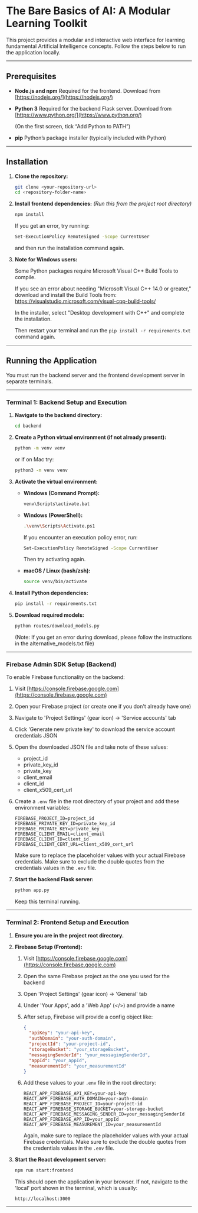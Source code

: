 # The Bare Basics of AI: A Modular Learning Toolkit

This project provides a modular and interactive web interface for learning fundamental Artificial Intelligence concepts. Follow the steps below to run the application locally.

---

## Prerequisites

* **Node.js and npm**
  Required for the frontend. Download from [https://nodejs.org/](https://nodejs.org/)

* **Python 3**
  Required for the backend Flask server. Download from [https://www.python.org/](https://www.python.org/)

  (On the first screen, tick “Add Python to PATH”)

* **pip**
  Python’s package installer (typically included with Python)

---

## Installation

1. **Clone the repository:**

   ```bash
   git clone <your-repository-url>
   cd <repository-folder-name>
   ```

2. **Install frontend dependencies:**
   *(Run this from the project root directory)*

   ```bash
   npm install
   ```

   If you get an error, try running:
   ```bash
   Set-ExecutionPolicy RemoteSigned -Scope CurrentUser
   ```
   and then run the installation command again.

3. **Note for Windows users:**  

   Some Python packages require Microsoft Visual C++ Build Tools to compile. 

   If you see an error about needing "Microsoft Visual C++ 14.0 or greater," download and install the Build Tools from:  
   https://visualstudio.microsoft.com/visual-cpp-build-tools/
   
   In the installer, select "Desktop development with C++" and complete the installation.  

   Then restart your terminal and run the `pip install -r requirements.txt` command again.

---

## Running the Application

You must run the backend server and the frontend development server in separate terminals.

---

### Terminal 1: Backend Setup and Execution

1. **Navigate to the backend directory:**

   ```bash
   cd backend
   ```

2. **Create a Python virtual environment (if not already present):**

   ```bash
   python -m venv venv
   ```

   or if on Mac try:
   ```bash
   python3 -m venv venv
   ```

3. **Activate the virtual environment:**

   * **Windows (Command Prompt):**

     ```bash
     venv\Scripts\activate.bat
     ```

   * **Windows (PowerShell):**

     ```bash
     .\venv\Scripts\Activate.ps1
     ```

     If you encounter an execution policy error, run:

     ```bash
     Set-ExecutionPolicy RemoteSigned -Scope CurrentUser
     ```

     Then try activating again.

   * **macOS / Linux (bash/zsh):**

     ```bash
     source venv/bin/activate
     ```

4. **Install Python dependencies:**

   ```bash
   pip install -r requirements.txt
   ```

5. **Download required models:**

   ```bash
   python routes/download_models.py
   ```

   (Note: If you get an error during download, please follow the instructions in the alternative_models.txt file)

---

### Firebase Admin SDK Setup (Backend)

To enable Firebase functionality on the backend:

1. Visit [https://console.firebase.google.com](https://console.firebase.google.com)

2. Open your Firebase project (or create one if you don't already have one)

3. Navigate to 'Project Settings' (gear icon) → 'Service accounts' tab

4. Click 'Generate new private key' to download the service account credentials JSON

5. Open the downloaded JSON file and take note of these values:
   - project_id
   - private_key_id
   - private_key
   - client_email
   - client_id
   - client_x509_cert_url

6. Create a `.env` file in the root directory of your project and add these environment variables:

   ```
   FIREBASE_PROJECT_ID=project_id
   FIREBASE_PRIVATE_KEY_ID=private_key_id
   FIREBASE_PRIVATE_KEY=private_key
   FIREBASE_CLIENT_EMAIL=client_email
   FIREBASE_CLIENT_ID=client_id
   FIREBASE_CLIENT_CERT_URL=client_x509_cert_url
   ```

   Make sure to replace the placeholder values with your actual Firebase credentials.
   Make sure to exclude the double quotes from the credentials values in the `.env` file.


8. **Start the backend Flask server:**

   ```bash
   python app.py
   ```

   Keep this terminal running.

---

### Terminal 2: Frontend Setup and Execution

1. **Ensure you are in the project root directory.**

2. **Firebase Setup (Frontend):**

   1. Visit [https://console.firebase.google.com](https://console.firebase.google.com)

   2. Open the same Firebase project as the one you used for the backend

   3. Open 'Project Settings' (gear icon) → 'General' tab

   4. Under 'Your Apps', add a 'Web App' (\</>) and provide a name

   5. After setup, Firebase will provide a config object like:

      ```json
      {
        "apiKey": "your-api-key",
        "authDomain": "your-auth-domain",
        "projectId": "your-project-id",
        "storageBucket": "your_storageBucket",
        "messagingSenderId": "your_messagingSenderId",
        "appId": "your_appId",
        "measurementId": "your_measurementId"
      }
      ```

   6. Add these values to your `.env` file in the root directory:

      ```
      REACT_APP_FIREBASE_API_KEY=your-api-key
      REACT_APP_FIREBASE_AUTH_DOMAIN=your-auth-domain
      REACT_APP_FIREBASE_PROJECT_ID=your-project-id
      REACT_APP_FIREBASE_STORAGE_BUCKET=your-storage-bucket
      REACT_APP_FIREBASE_MESSAGING_SENDER_ID=your_messagingSenderId
      REACT_APP_FIREBASE_APP_ID=your_appId
      REACT_APP_FIREBASE_MEASUREMENT_ID=your_measurementId
      ```

      Again, make sure to replace the placeholder values with your actual Firebase credentials.
      Make sure to exclude the double quotes from the credentials values in the `.env` file.


3. **Start the React development server:**

   ```bash
   npm run start:frontend
   ```

   This should open the application in your browser. If not, navigate to the 'local' port shown in the terminal, which is usually:

   ```
   http://localhost:3000
   ```

---
